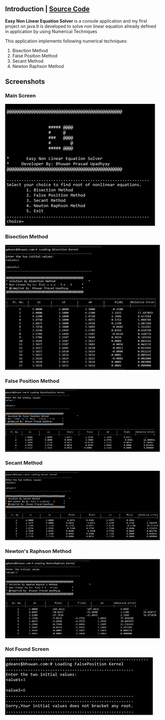 ## Introduction | [<i class="fa fa-github"></i> Source Code](https://github.com/devbhuwan/easy-non-linear-equation-solver)

**Easy Non Linear Equation Solver** is a console application and my first project on java.It is developed to solve non linear equation already defined in application by using Numerical Techniques

This application implements following numerical techniques:

   1. Bisection Method
   2. False Position Method
   3. Secant Method
   4. Newton Raphson Method

## Screenshots

### Main Screen
![](/assets/easy-non-linear-equation-solver/es_main.png)

### Bisection Method
![](/assets/easy-non-linear-equation-solver/es_bisection.png)

### False Position Method
![](/assets/easy-non-linear-equation-solver/es_false.png)

### Secant Method
![](/assets/easy-non-linear-equation-solver/es_secant.png)

### Newton's Raphson Method
![](/assets/easy-non-linear-equation-solver/es_newton.png)

### Not Found Screen
![](/assets/easy-non-linear-equation-solver/es_root_not_found.png)


